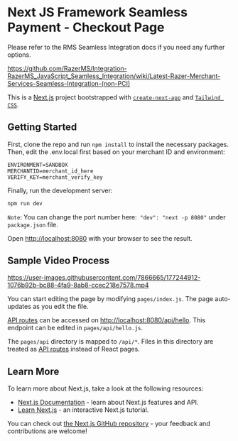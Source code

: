 
# Next JS Framework Seamless Payment - Checkout Page

Please refer to the RMS Seamless Integration docs if you need any further options.

https://github.com/RazerMS/Integration-RazerMS_JavaScript_Seamless_Integration/wiki/Latest-Razer-Merchant-Services-Seamless-Integration-(non-PCI)

This is a [Next.js](https://nextjs.org/) project bootstrapped with [`create-next-app`](https://github.com/vercel/next.js/tree/canary/packages/create-next-app) and [`Tailwind CSS`](https://tailwindcss.com/).

## Getting Started
First, clone the repo and run `npm install` to install the necessary packages. Then, edit the .env.local first based on your merchant ID and environment:
```
ENVIRONMENT=SANDBOX
MERCHANTID=merchant_id_here
VERIFY_KEY=merchant_verify_key
```

Finally, run the development server:


```bash
npm run dev
```

`Note`: You can change the port number here:` "dev": "next -p 8080"` under `package.json` file.

Open [http://localhost:8080](http://localhost:8080) with your browser to see the result.

## Sample Video Process
https://user-images.githubusercontent.com/7866665/177244912-1076b92b-bc88-4fa9-8ab8-ccec218e7578.mp4


You can start editing the page by modifying `pages/index.js`. The page auto-updates as you edit the file.


[API routes](https://nextjs.org/docs/api-routes/introduction) can be accessed on [http://localhost:8080/api/hello](http://localhost:8080/api/hello). This endpoint can be edited in `pages/api/hello.js`.

The `pages/api` directory is mapped to `/api/*`. Files in this directory are treated as [API routes](https://nextjs.org/docs/api-routes/introduction) instead of React pages.

## Learn More

To learn more about Next.js, take a look at the following resources:

- [Next.js Documentation](https://nextjs.org/docs) - learn about Next.js features and API.
- [Learn Next.js](https://nextjs.org/learn) - an interactive Next.js tutorial.

You can check out [the Next.js GitHub repository](https://github.com/vercel/next.js/) - your feedback and contributions are welcome!
